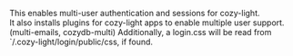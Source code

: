 This enables multi-user authentication and sessions for cozy-light.  
It also installs plugins for cozy-light apps to enable multiple user support.
(multi-emails, cozydb-multi)
Additionally, a login.css will be read from `/.cozy-light/login/public/css, if found.
